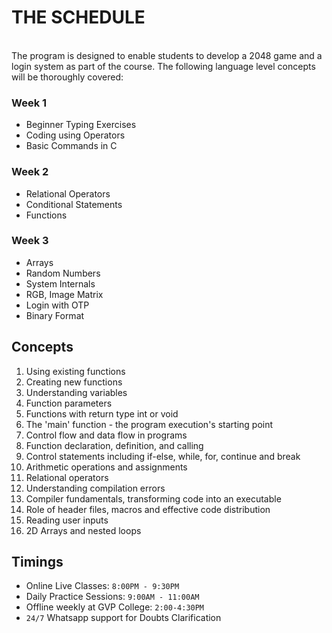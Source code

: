 # THE SCHEDULE
<br/>
The program is designed to enable students to develop a 2048 game and a login system as part of the course. The following language level concepts will be thoroughly covered:

<br/>
<div class="align-row">
<div class="week-sub bg-col-bw">

### Week 1
<div class="col">

- Beginner Typing Exercises
- Coding using Operators
- Basic Commands in C
</div>

### Week 2
<div class="col">

- Relational Operators
- Conditional Statements
- Functions
</div>

### Week 3
<div class="col">

- Arrays
- Random Numbers
- System Internals
- RGB, Image Matrix
- Login with OTP
- Binary Format
</div>
</div>

<div class="course-concepts bg-col-bw">

## Concepts

1. Using existing functions
2. Creating new functions
3. Understanding variables
4. Function parameters
5. Functions with return type int or void
6. The 'main' function - the program execution's starting point
7. Control flow and data flow in programs
8. Function declaration, definition, and calling
9. Control statements including if-else, while, for, continue and break
10. Arithmetic operations and assignments
11. Relational operators
12. Understanding compilation errors
13. Compiler fundamentals, transforming code into an executable
14. Role of header files, macros and effective code distribution
15. Reading user inputs
16. 2D Arrays and nested loops

</div>
</div>
<div class="timings bg-col-bw">

## Timings

- Online Live Classes: `8:00PM - 9:30PM`
- Daily Practice Sessions: `9:00AM - 11:00AM`
- Offline weekly at GVP College: `2:00-4:30PM`
- `24/7` Whatsapp support for Doubts Clarification
</div>